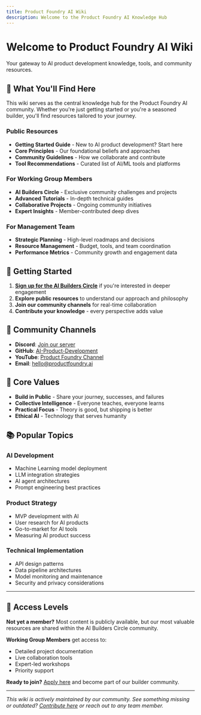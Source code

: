 ```yaml
---
title: Product Foundry AI Wiki
description: Welcome to the Product Foundry AI Knowledge Hub
---
```


# Welcome to Product Foundry AI Wiki

Your gateway to AI product development knowledge, tools, and community resources.

## 🌟 What You'll Find Here

This wiki serves as the central knowledge hub for the Product Foundry AI community. Whether you're just getting started or you're a seasoned builder, you'll find resources tailored to your journey.

### Public Resources
- **Getting Started Guide** - New to AI product development? Start here
- **Core Principles** - Our foundational beliefs and approaches
- **Community Guidelines** - How we collaborate and contribute
- **Tool Recommendations** - Curated list of AI/ML tools and platforms

### For Working Group Members
- **AI Builders Circle** - Exclusive community challenges and projects
- **Advanced Tutorials** - In-depth technical guides
- **Collaborative Projects** - Ongoing community initiatives
- **Expert Insights** - Member-contributed deep dives

### For Management Team
- **Strategic Planning** - High-level roadmaps and decisions
- **Resource Management** - Budget, tools, and team coordination
- **Performance Metrics** - Community growth and engagement data

## 🚀 Getting Started

1. **[Sign up for the AI Builders Circle](https://docs.google.com/forms/d/e/1FAIpQLScyavEMg1BPFre3ce6qAYmkie9aNltbr2XLegmwDMTbOVJ3tA/viewform)** if you're interested in deeper engagement
2. **Explore public resources** to understand our approach and philosophy
3. **Join our community channels** for real-time collaboration
4. **Contribute your knowledge** - every perspective adds value

## 🤝 Community Channels

- **Discord**: [Join our server](https://discord.gg/KrZdwUDrSu)
- **GitHub**: [AI-Product-Development](https://github.com/AI-Product-Development/wiki)
- **YouTube**: [Product Foundry Channel](https://youtube.com/@ProductFoundry)
- **Email**: [hello@productfoundry.ai](mailto:hello@productfoundry.ai)

## 🎯 Core Values

- **Build in Public** - Share your journey, successes, and failures
- **Collective Intelligence** - Everyone teaches, everyone learns
- **Practical Focus** - Theory is good, but shipping is better
- **Ethical AI** - Technology that serves humanity

## 📚 Popular Topics

### AI Development
- Machine Learning model deployment
- LLM integration strategies
- AI agent architectures
- Prompt engineering best practices

### Product Strategy
- MVP development with AI
- User research for AI products
- Go-to-market for AI tools
- Measuring AI product success

### Technical Implementation
- API design patterns
- Data pipeline architectures
- Model monitoring and maintenance
- Security and privacy considerations

---

## 🔐 Access Levels

**Not yet a member?** Most content is publicly available, but our most valuable resources are shared within the AI Builders Circle community.

**Working Group Members** get access to:
- Detailed project documentation
- Live collaboration tools
- Expert-led workshops
- Priority support

**Ready to join?** [Apply here](https://docs.google.com/forms/d/e/1FAIpQLScyavEMg1BPFre3ce6qAYmkie9aNltbr2XLegmwDMTbOVJ3tA/viewform) and become part of our builder community.

---

*This wiki is actively maintained by our community. See something missing or outdated? [Contribute here](./contributing) or reach out to any team member.*